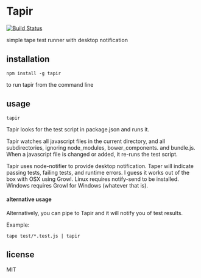 # Tapir

[![Build Status](https://travis-ci.org/lithiumjake/tapir.png?branch=master)](https://travis-ci.org/lithiumjake/tapir)

simple tape test runner with desktop notification

## installation
```
npm install -g tapir
```
to run tapir from the command line

## usage
```
tapir
```

Tapir looks for the test script in package.json and runs it.
 
Tapir watches all javascript files in the current directory, and all subdirectories, ignoring node_modules, bower_components. and bundle.js.
When a javascript file is changed or added, it re-runs the test script.

Tapir uses node-notifier to provide desktop notification.  Taper will indicate passing tests, failing tests, and runtime errors.
I guess it works out of the box with OSX using Growl.  Linux requires notify-send to be installed.
Windows requires Growl for Windows (whatever that is).

#### alternative usage

Alternatively, you can pipe to Tapir and it will notify you of test results.

Example:

`tape test/*.test.js | tapir`


## license

MIT
